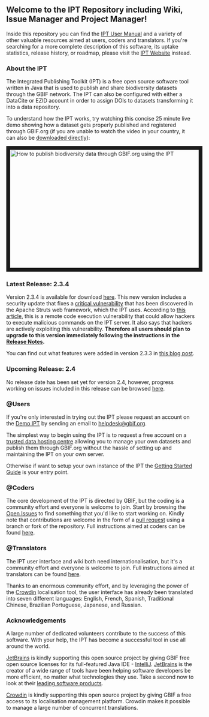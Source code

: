 ## Welcome to the IPT Repository including Wiki, Issue Manager and Project Manager! 

Inside this repository you can find the [IPT User Manual](https://github.com/gbif/ipt/wiki/IPT2ManualNotes.wiki) and a variety of other valuable resources aimed at users, coders and translators. If you're searching for a more complete description of this software, its uptake statistics, release history, or roadmap, please visit the [IPT Website](http://www.gbif.org/ipt) instead.

### About the IPT

The Integrated Publishing Toolkit (IPT) is a free open source software tool written in Java that is used to publish and share biodiversity datasets through the GBIF network. The IPT can also be configured with either a DataCite or EZID account in order to assign DOIs to datasets transforming it into a data repository. 

To understand how the IPT works, try watching this concise 25 minute live demo showing how a dataset gets properly published and registered through GBIF.org (if you are unable to watch the video in your country, it can also be [downloaded directly](http://videos.contentful.com/q553fnlofhvs/3iCjm4lxRSiCYE6Qq2A4GG/63b5690e48de42b0872ba4c25d629fe9/Introduction_to_publishing_using_the_GBIF_Integrated_Publishing_Toolkit__28IPT_29.mp4)):

<a href="https://www.youtube.com/embed/eDH9IoTrMVE?ecver=1" target="_blank"><img src="https://raw.githubusercontent.com/wiki/gbif/ipt/gbif-ipt-docs/screenshots/IPTDemoVideoIntroSlide.png" alt="How to publish biodiversity data through GBIF.org using the IPT" width="560" height="315" border="10" /></a>

### Latest Release: 2.3.4

Version 2.3.4 is available for download [here](http://repository.gbif.org/content/groups/gbif/org/gbif/ipt/2.3.4/ipt-2.3.4.war). This new version includes a security update that fixes a [critical vulnerability](https://struts.apache.org/docs/s2-045.html) that has been discovered in the Apache Struts web framework, which the IPT uses. According to [this article](http://thehackernews.com/2017/03/apache-struts-framework.html), this is a remote code execution vulnerability that could allow hackers to execute malicious commands on the IPT server. It also says that hackers are actively exploiting this vulnerability. **Therefore all users should plan to upgrade to this version immediately following the instructions in the [Release Notes](https://github.com/gbif/ipt/wiki/IPTReleaseNotes233.wiki).**


You can find out what features were added in version 2.3.3 in [this blog post](http://gbif.blogspot.dk/2017/01/ipt-v233-your-repository-for.html).

### Upcoming Release: 2.4

No release date has been set yet for version 2.4, however, progress working on issues included in this release can be browsed [here](https://github.com/gbif/ipt/projects/2).

### @Users

If you're only interested in trying out the IPT please request an account on the [Demo IPT](http://ipt.gbif.org) by sending an email to helpdesk@gbif.org. 

The simplest way to begin using the IPT is to request a free account on a [trusted data hosting centre](https://github.com/gbif/ipt/wiki/dataHostingCentres) allowing you to manage your own datasets and publish them through GBIF.org without the hassle of setting up and maintaining the IPT on your own server.

Otherwise if want to setup your own instance of the IPT the [Getting Started Guide](https://github.com/gbif/ipt/wiki/IPT2ManualNotes.wiki#getting-started-guide) is your entry point. 

### @Coders 

The core development of the IPT is directed by GBIF, but the coding is a community effort and everyone is welcome to join. Start by browsing the [Open Issues](https://github.com/gbif/ipt/issues) to find something that you'd like to start working on. Kindly note that contributions are welcome in the form of a [pull request](https://help.github.com/articles/creating-a-pull-request/) using a branch or fork of the repository. Full instructions aimed at coders can be found [here](HowToContribute.wiki).

### @Translators

The IPT user interface and wiki both need internationalisation, but it's a community effort and everyone is welcome to join. Full instructions aimed at translators can be found [here](https://github.com/gbif/ipt/wiki/HowToTranslate.wiki).

Thanks to an enormous community effort, and by leveraging the power of the [Crowdin](https://crowdin.com/project/gbif-ipt) localisation tool, the user interface has already been translated into seven different languages: English, French, Spanish, Traditional Chinese, Brazilian Portuguese, Japanese, and Russian. 

### Acknowledgements

A large number of dedicated volunteers contribute to the success of this software. With your help, the IPT has become a successful tool in use all around the world.  

[JetBrains](http://www.jetbrains.com/) is kindly supporting this open source project by giving GBIF free open source licenses for its full-featured Java IDE - [IntelliJ](http://www.jetbrains.com/idea/). [JetBrains](http://www.jetbrains.com/) is the creator of a wide range of tools have been helping software developers be more efficient, no matter what technologies they use. Take a second now to look at their [leading software products](http://www.jetbrains.com/).

[Crowdin](https://crowdin.com/) is kindly supporting this open source project by giving GBIF a free access to its localisation management platform. Crowdin makes it possible to manage a large number of concurrent translations.

